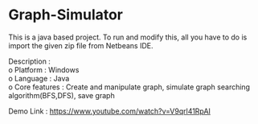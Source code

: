 # Graph-Simulator

This is a java based project. To run and modify this, all you have to do is import the given zip file from Netbeans IDE.

Description : <br>
o	Platform : Windows<br>
o	Language : Java<br>
o	Core features : Create and manipulate graph, simulate graph searching algorithm(BFS,DFS), save graph <br>

Demo Link :
https://www.youtube.com/watch?v=V9qrl41RpAI


